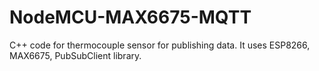 # NodeMCU-MAX6675-MQTT
C++ code for thermocouple sensor for publishing data. 
It uses ESP8266, MAX6675, PubSubClient library.
